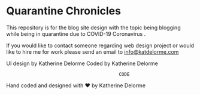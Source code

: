 # Quarantine Chronicles
This repository is for the blog site design with the topic being blogging while being in quarantine due to COVID-19 Coronavirus .


If you would like to contact someone regarding web design project or would like to hire me for work please send an email to info@katdelorme.com


UI design by Katherine Delorme
Coded by Katherine Delorme



                                              CODE

Hand coded and designed with &hearts; by Katherine Delorme

<!--
/**
  * This product is meant for educational purposes only.

  * The following was created for Katherine Delorme. It is not to be sold or reproduced. It may not be sold or offered for sale, or included with another software product offered for sale.
  * Designed by Katherine Delorme
  * Coded by Katherine Delorme
*/
-->
